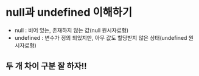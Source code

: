 # null과 undefined 이해하기

- null : 비어 있는, 존재하지 않는 값(null 원시자료형)
- undefined : 변수가 정의 되었지만, 아무 값도 할당받지 않은 상태(undefined 원시자료형)

## 두 개 차이 구분 잘 하자!!
